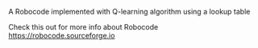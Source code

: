 A Robocode implemented with Q-learning algorithm using a lookup table

Check this out for more info about Robocode
https://robocode.sourceforge.io
